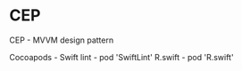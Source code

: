 # CEP
CEP - MVVM design pattern

Cocoapods -  Swift lint  - pod 'SwiftLint'
                        R.swift  -  pod 'R.swift'
